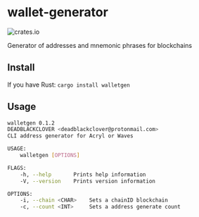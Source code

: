 # wallet-generator

![crates.io](https://img.shields.io/crates/v/walletgen.svg)

Generator of addresses and mnemonic phrases for blockchains

## Install

If you have Rust: `cargo install walletgen`

## Usage

```bash
walletgen 0.1.2
DEADBLACKCLOVER <deadblackclover@protonmail.com>
CLI address generator for Acryl or Waves

USAGE:
    walletgen [OPTIONS]

FLAGS:
    -h, --help       Prints help information
    -V, --version    Prints version information

OPTIONS:
    -i, --chain <CHAR>    Sets a chainID blockchain
    -c, --count <INT>     Sets a address generate count
```
